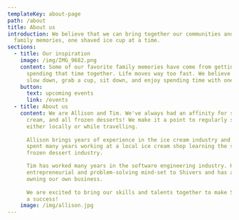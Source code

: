 ```yaml
---
templateKey: about-page
path: /about
title: About us
introduction: We believe that we can bring together our communities and create life-long 
  family memories, one shaved ice cup at a time.
sections:
  - title: Our inspiration
    image: /img/IMG_9682.png
    content: Some of our favorite family memories have come from getting shaved ice or ice cream and
      spending that time together. Life moves way too fast. We believe its best to
      slow down, grab a cup, sit down, and enjoy spending time with one another.
    button:
      text: upcoming events
      link: /events
  - title: About us
    content: We are Allison and Tim. We've always had an affinity for shaved ice, ice
      cream, and all frozen desserts! We make it a point to regularly stop for a tasty treat, 
      either locally or while travelling.
      
      Allison brings years of experience in the ice cream industry and holds an MBA. She 
      spent many years working at a local ice cream shop learning the skills needed for the 
      frozen dessert industry. 

      Tim has worked many years in the software engineering industry. He brings an 
      entrepreneurial and problem-solving mind-set to Shivers and has always had a dream of 
      owning our own business. 
      
      We are excited to bring our skills and talents together to make Shivers Shave Ice
      a success!
    image: /img/allison.jpg
---
```

